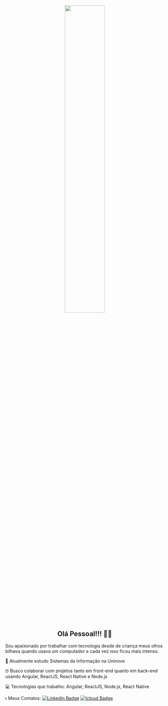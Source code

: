 <h1 align="center">
  <img  height="" width="50%" src="https://media.giphy.com/media/13UZisxBxkjPwI/giphy-downsized.gif">
</h1>

<h2 align="center">Olá Pessoal!!! 👋😄</h2>


Sou apaixonado por trabalhar com tecnologia desde de criança meus olhos bilhava quando usava um computador e cada vez isso ficou mais intenso.<br>

🚀   Atualmente estudo Sistemas da Informação na Uninove<br>

🤓   Busco colaborar com projetos tanto em front-end quanto em back-end usando Angular, ReactJS, React Native e Node.js<br>

💻   Tecnologias que trabalho: Angular, ReactJS, Node.js, React Native<br>

📞   Meus Contatos: [![Linkedin Badge](https://img.shields.io/badge/-Jo%C3%A3o%20Henrique-blue?style=flat-square&logo=Linkedin&logoColor=white&link=https://www.linkedin.com/in/iamjoaohenrique/)](https://www.linkedin.com/in/iamjoaohenrique/) [![Icloud Badge](https://img.shields.io/badge/-joaohs50@gmail.com-c14438?style=flat-square&logo=Icloud&logoColor=white&link=mailto:joaohs50@gmail.com)](mailto:joaohs50@gmail.com)

<!--
**iamjoaohenrique/iamjoaohenrique** is a ✨ _special_ ✨ repository because its `README.md` (this file) appears on your GitHub profile.
